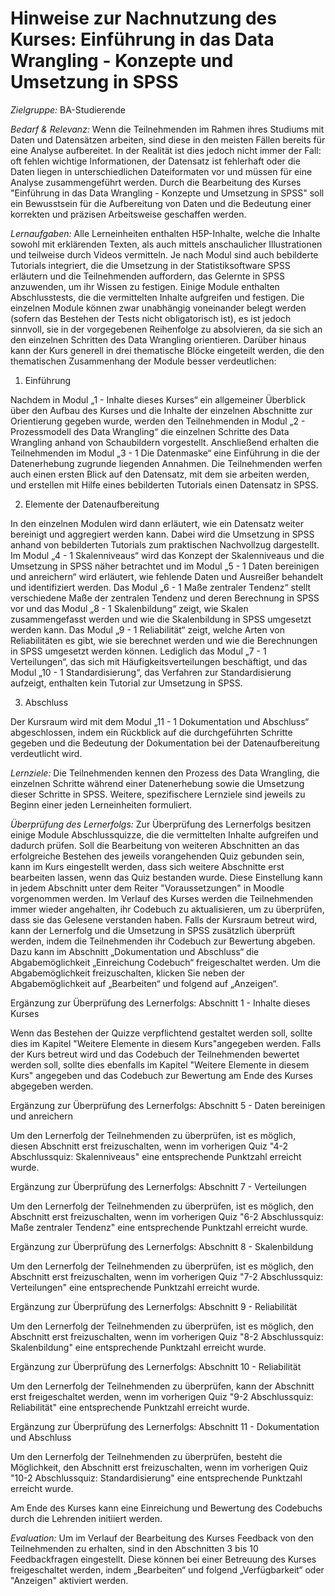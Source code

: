 # Hinweise zur Nachnutzung des Kurses: Einführung in das Data Wrangling - Konzepte und Umsetzung in SPSS

*Zielgruppe:* BA-Studierende

*Bedarf & Relevanz:* Wenn die Teilnehmenden im Rahmen ihres Studiums mit Daten und Datensätzen arbeiten, sind diese in den meisten Fällen bereits für eine Analyse aufbereitet. In der Realität ist dies jedoch nicht immer der Fall: oft fehlen wichtige Informationen, der Datensatz ist fehlerhaft oder die Daten liegen in unterschiedlichen Dateiformaten vor und müssen für eine Analyse zusammengeführt werden. Durch die Bearbeitung des Kurses "Einführung in das Data Wrangling - Konzepte und Umsetzung in SPSS" soll ein Bewusstsein für die Aufbereitung von Daten und die Bedeutung einer korrekten und präzisen Arbeitsweise geschaffen werden. 

*Lernaufgaben:* Alle Lerneinheiten enthalten H5P-Inhalte, welche die Inhalte sowohl mit erklärenden Texten, als auch mittels anschaulicher Illustrationen und teilweise durch Videos vermitteln. Je nach Modul sind auch bebilderte Tutorials integriert, die die Umsetzung in der Statistiksoftware SPSS erläutern und die Teilnehmenden auffordern, das Gelernte in SPSS anzuwenden, um ihr Wissen zu festigen. Einige Module enthalten Abschlusstests, die die vermittelten Inhalte aufgreifen und festigen. Die einzelnen Module können zwar unabhängig voneinander belegt werden (sofern das Bestehen der Tests nicht obligatorisch ist), es ist jedoch sinnvoll, sie in der vorgegebenen Reihenfolge zu absolvieren, da sie sich an den einzelnen Schritten des Data Wrangling orientieren. Darüber hinaus kann der Kurs generell in drei thematische Blöcke eingeteilt werden, die den thematischen Zusammenhang der Module besser verdeutlichen:

1. Einführung

Nachdem in Modul „1 - Inhalte dieses Kurses“ ein allgemeiner Überblick über den Aufbau des Kurses und die Inhalte der einzelnen Abschnitte zur Orientierung gegeben wurde, werden den Teilnehmenden in Modul „2 - Prozessmodell des Data Wrangling“ die einzelnen Schritte des Data Wrangling anhand von Schaubildern vorgestellt. Anschließend erhalten die Teilnehmenden im Modul „3 - 1 Die Datenmaske“ eine Einführung in die der Datenerhebung zugrunde liegenden Annahmen. Die Teilnehmenden werfen auch einen ersten Blick auf den Datensatz, mit dem sie arbeiten werden, und erstellen mit Hilfe eines bebilderten Tutorials einen Datensatz in SPSS.

2. Elemente der Datenaufbereitung

In den einzelnen Modulen wird dann erläutert, wie ein Datensatz weiter bereinigt und aggregiert werden kann. Dabei wird die Umsetzung in SPSS anhand von bebilderten Tutorials zum praktischen Nachvollzug dargestellt. Im Modul „4 - 1 Skalenniveaus“ wird das Konzept der Skalenniveaus und die Umsetzung in SPSS näher betrachtet und im Modul „5 - 1 Daten bereinigen und anreichern“ wird erläutert, wie fehlende Daten und Ausreißer behandelt und identifiziert werden. Das Modul „6 - 1 Maße zentraler Tendenz“ stellt verschiedene Maße der zentralen Tendenz und deren Berechnung in SPSS vor und das Modul „8 - 1 Skalenbildung“ zeigt, wie Skalen zusammengefasst werden und wie die Skalenbildung in SPSS umgesetzt werden kann. Das Modul „9 - 1 Reliabilität“ zeigt, welche Arten von Reliabilitäten es gibt, wie sie berechnet werden und wie die Berechnungen in SPSS umgesetzt werden können. Lediglich das Modul „7 - 1 Verteilungen“, das sich mit Häufigkeitsverteilungen beschäftigt, und das Modul „10 - 1 Standardisierung“, das Verfahren zur Standardisierung aufzeigt, enthalten kein Tutorial zur Umsetzung in SPSS.

3. Abschluss

Der Kursraum wird mit dem Modul „11 - 1 Dokumentation und Abschluss“ abgeschlossen, indem ein Rückblick auf die durchgeführten Schritte gegeben und die Bedeutung der Dokumentation bei der Datenaufbereitung verdeutlicht wird.

*Lernziele:* Die Teilnehmenden kennen den Prozess des Data Wrangling, die einzelnen Schritte während einer Datenerhebung sowie die Umsetzung dieser Schritte in SPSS. Weitere, spezifischere Lernziele sind jeweils zu Beginn einer jeden Lerneinheiten formuliert.

*Überprüfung des Lernerfolgs:* Zur Überprüfung des Lernerfolgs besitzen einige Module Abschlussquizze, die die vermittelten Inhalte aufgreifen und dadurch prüfen. Soll die Bearbeitung von weiteren Abschnitten an das erfolgreiche Bestehen des jeweils vorangehenden Quiz gebunden sein, kann im Kurs eingestellt werden, dass sich weitere Abschnitte erst bearbeiten lassen, wenn das Quiz bestanden wurde. Diese Einstellung kann in jedem Abschnitt unter dem Reiter "Voraussetzungen" in Moodle vorgenommen werden. Im Verlauf des Kurses werden die Teilnehmenden immer wieder angehalten, ihr Codebuch zu aktualisieren, um zu überprüfen, dass sie das Gelesene verstanden haben. Falls der Kursraum betreut wird, kann der Lernerfolg und die Umsetzung in SPSS zusätzlich überprüft werden, indem die Teilnehmenden ihr Codebuch zur Bewertung abgeben. Dazu kann im Abschnitt „Dokumentation und Abschluss“ die Abgabemöglichkeit „Einreichung Codebuch“ freigeschaltet werden. Um die Abgabemöglichkeit freizuschalten, klicken Sie neben der Abgabemöglichkeit auf „Bearbeiten“ und folgend auf „Anzeigen“.

Ergänzung zur Überprüfung des Lernerfolgs: Abschnitt 1 - Inhalte dieses Kurses

Wenn das Bestehen der Quizze verpflichtend gestaltet werden soll, sollte dies im Kapitel "Weitere Elemente in diesem Kurs"angegeben werden. Falls der Kurs betreut wird und das Codebuch der Teilnehmenden bewertet werden soll, sollte dies ebenfalls im Kapitel "Weitere Elemente in diesem Kurs" angegeben und das Codebuch zur Bewertung am Ende des Kurses abgegeben werden.

Ergänzung zur Überprüfung des Lernerfolgs: Abschnitt 5 - Daten bereinigen und anreichern

Um den Lernerfolg der Teilnehmenden zu überprüfen, ist es möglich, diesen Abschnitt erst freizuschalten, wenn im vorherigen Quiz "4-2 Abschlussquiz: Skalenniveaus" eine entsprechende Punktzahl erreicht wurde.

Ergänzung zur Überprüfung des Lernerfolgs: Abschnitt 7 - Verteilungen

Um den Lernerfolg der Teilnehmenden zu überprüfen, ist es möglich, den Abschnitt erst freizuschalten, wenn im vorherigen Quiz "6-2 Abschlussquiz: Maße zentraler Tendenz" eine entsprechende Punktzahl erreicht wurde.

Ergänzung zur Überprüfung des Lernerfolgs: Abschnitt 8 - Skalenbildung

Um den Lernerfolg der Teilnehmenden zu überprüfen, ist es möglich, den Abschnitt erst freizuschalten, wenn im vorherigen Quiz "7-2 Abschlussquiz: Verteilungen" eine entsprechende Punktzahl erreicht wurde.

Ergänzung zur Überprüfung des Lernerfolgs: Abschnitt 9 - Reliabilität

Um den Lernerfolg der Teilnehmenden zu überprüfen, ist es möglich, den Abschnitt erst freizuschalten, wenn im vorherigen Quiz "8-2 Abschlussquiz: Skalenbildung" eine entsprechende Punktzahl erreicht wurde.

Ergänzung zur Überprüfung des Lernerfolgs: Abschnitt 10 - Reliabilität

Um den Lernerfolg der Teilnehmenden zu überprüfen, kann der Abschnitt erst freigeschaltet werden, wenn im vorherigen Quiz "9-2 Abschlussquiz: Reliabilität" eine entsprechende Punktzahl erreicht wurde.

Ergänzung zur Überprüfung des Lernerfolgs: Abschnitt 11 - Dokumentation und Abschluss

Um den Lernerfolg der Teilnehmenden zu überprüfen, besteht die Möglichkeit, den Abschnitt erst freizuschalten, wenn im vorherigen Quiz "10-2 Abschlussquiz: Standardisierung" eine entsprechende Punktzahl erreicht wurde.

Am Ende des Kurses kann eine Einreichung und Bewertung des Codebuchs durch die Lehrenden initiiert werden. 

*Evaluation:* Um im Verlauf der Bearbeitung des Kurses Feedback von den Teilnehmenden zu erhalten, sind in den Abschnitten 3 bis 10 Feedbackfragen eingestellt. Diese können bei einer Betreuung des Kurses freigeschaltet werden, indem „Bearbeiten“ und folgend „Verfügbarkeit“ oder "Anzeigen" aktiviert werden.
